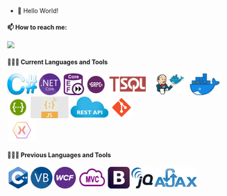 - 👋 Hello World!


#### 📫 How to reach me:   
  [<img src="https://img.icons8.com/color/48/000000/linkedin.png" width="3.5%"/>](https://www.linkedin.com/in/samira-maleki/)
  
#### 👨🏻‍💻 Current Languages and Tools
 <code><img height="50" src="https://raw.githubusercontent.com/samiramaleki/samiramaleki/Logos/Logos/CSharp.png"></code>
  <code><img height="50" src="https://raw.githubusercontent.com/samiramaleki/samiramaleki/Logos/Logos/Core.png"></code>
  <code><img height="50" src="https://raw.githubusercontent.com/samiramaleki/samiramaleki/Logos/Logos/EfCore.png"></code>
  <code><img height="50" src="https://raw.githubusercontent.com/samiramaleki/samiramaleki/Logos/Logos/gRpc.png"></code>
  <code><img height="50" src="https://raw.githubusercontent.com/samiramaleki/samiramaleki/Logos/Logos/TSQL.png"></code>
  <code><img height="50" src="https://raw.githubusercontent.com/samiramaleki/samiramaleki/Logos/Logos/Docker.Png"></code>
  <code><img height="50" src="https://raw.githubusercontent.com/samiramaleki/samiramaleki/Logos/Logos/Docker1.Png"></code>
  <code><img height="50" src="https://raw.githubusercontent.com/samiramaleki/samiramaleki/Logos/Logos/Swagger.png"></code>
  <code><img height="50" src="https://raw.githubusercontent.com/samiramaleki/samiramaleki/Logos/Logos/json.png"></code>
  <code><img height="50" src="https://raw.githubusercontent.com/samiramaleki/samiramaleki/Logos/Logos/RestFule.png"></code>
  <code><img height="50" src="https://raw.githubusercontent.com/samiramaleki/samiramaleki/Logos/Logos/Git.png"></code>  
  <code><img height="50" src="https://raw.githubusercontent.com/samiramaleki/samiramaleki/Logos/Logos/Xamarin.png"></code>
 
 


 
 
#### 👨🏻‍💻 Previous Languages and Tools
  <code><img height="50" src="https://raw.githubusercontent.com/github/explore/80688e429a7d4ef2fca1e82350fe8e3517d3494d/topics/cpp/cpp.png"></code>
  <code><img height="50" src="https://raw.githubusercontent.com/samiramaleki/samiramaleki/Logos/Logos/VB.png"></code>
  <code><img height="50" src="https://raw.githubusercontent.com/samiramaleki/samiramaleki/Logos/Logos/WCF.png"></code>
  <code><img height="50" src="https://raw.githubusercontent.com/samiramaleki/samiramaleki/Logos/Logos/MVC.png"></code>
   <code><img height="50" src="https://raw.githubusercontent.com/samiramaleki/samiramaleki/Logos/Logos/BootStrap.png"></code>
  <code><img height="50" src="https://raw.githubusercontent.com/samiramaleki/samiramaleki/Logos/Logos/Jquery.png"></code>
  <code><img height="50" src="https://raw.githubusercontent.com/samiramaleki/samiramaleki/Logos/Logos/Ajax.png"></code>


